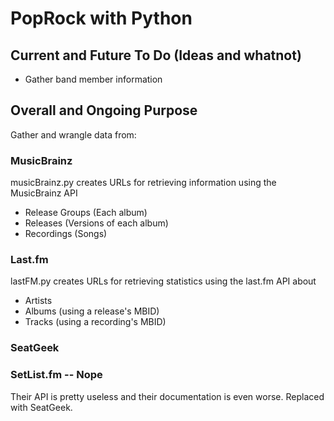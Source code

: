 # PopRock with Python

## Current and Future To Do (Ideas and whatnot)
- Gather band member information

## Overall and Ongoing Purpose
Gather and wrangle data from:

### MusicBrainz
musicBrainz.py creates URLs for retrieving information using the MusicBrainz API
- Release Groups (Each album)
- Releases (Versions of each album)
- Recordings (Songs)

### Last.fm
lastFM.py creates URLs for retrieving statistics using the last.fm API about
- Artists
- Albums (using a release's MBID)
- Tracks (using a recording's MBID)

### SeatGeek

### SetList.fm -- Nope
Their API is pretty useless and their documentation is even worse. Replaced with SeatGeek.